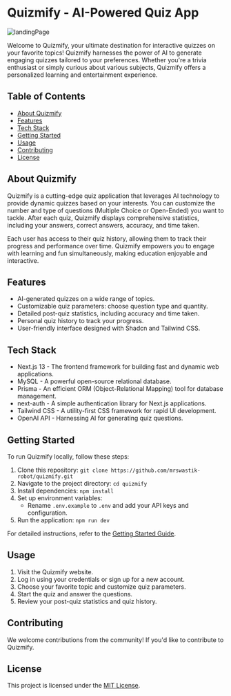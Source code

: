 # Quizmify - AI-Powered Quiz App
![landingPage](https://github.com/mrswastik-robot/quizmifiy/assets/107865087/a041f051-b733-40e8-a8e3-c5dcc4758e38)

Welcome to Quizmify, your ultimate destination for interactive quizzes on your favorite topics! Quizmify harnesses the power of AI to generate engaging quizzes tailored to your preferences. Whether you're a trivia enthusiast or simply curious about various subjects, Quizmify offers a personalized learning and entertainment experience.

## Table of Contents

- [About Quizmify](#about-quizmify)
- [Features](#features)
- [Tech Stack](#tech-stack)
- [Getting Started](#getting-started)
- [Usage](#usage)
- [Contributing](#contributing)
- [License](#license)

## About Quizmify

Quizmify is a cutting-edge quiz application that leverages AI technology to provide dynamic quizzes based on your interests. You can customize the number and type of questions (Multiple Choice or Open-Ended) you want to tackle. After each quiz, Quizmify displays comprehensive statistics, including your answers, correct answers, accuracy, and time taken.

Each user has access to their quiz history, allowing them to track their progress and performance over time. Quizmify empowers you to engage with learning and fun simultaneously, making education enjoyable and interactive.

## Features

- AI-generated quizzes on a wide range of topics.
- Customizable quiz parameters: choose question type and quantity.
- Detailed post-quiz statistics, including accuracy and time taken.
- Personal quiz history to track your progress.
- User-friendly interface designed with Shadcn and Tailwind CSS.

## Tech Stack

- Next.js 13 - The frontend framework for building fast and dynamic web applications.
- MySQL - A powerful open-source relational database.
- Prisma - An efficient ORM (Object-Relational Mapping) tool for database management.
- next-auth - A simple authentication library for Next.js applications.
- Tailwind CSS - A utility-first CSS framework for rapid UI development.
- OpenAI API - Harnessing AI for generating quiz questions.

## Getting Started

To run Quizmify locally, follow these steps:

1. Clone this repository: `git clone https://github.com/mrswastik-robot/quizmify.git`
2. Navigate to the project directory: `cd quizmify`
3. Install dependencies: `npm install`
4. Set up environment variables:
   - Rename `.env.example` to `.env` and add your API keys and configuration.
5. Run the application: `npm run dev`

For detailed instructions, refer to the [Getting Started Guide](link-to-your-detailed-getting-started-doc.md).

## Usage

1. Visit the Quizmify website.
2. Log in using your credentials or sign up for a new account.
3. Choose your favorite topic and customize quiz parameters.
4. Start the quiz and answer the questions.
5. Review your post-quiz statistics and quiz history.

## Contributing

We welcome contributions from the community! If you'd like to contribute to Quizmify.

## License

This project is licensed under the [MIT License](link-to-license.md).
